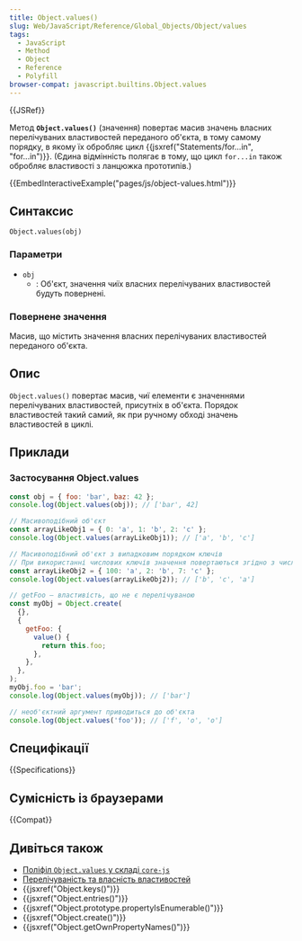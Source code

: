 ```yaml
---
title: Object.values()
slug: Web/JavaScript/Reference/Global_Objects/Object/values
tags:
  - JavaScript
  - Method
  - Object
  - Reference
  - Polyfill
browser-compat: javascript.builtins.Object.values
---
```


{{JSRef}}

Метод **`Object.values()`** (значення) повертає масив значень власних перелічуваних властивостей переданого об'єкта, в тому самому порядку, в якому їх обробляє цикл {{jsxref("Statements/for...in", "for...in")}}. (Єдина відмінність полягає в тому, що цикл `for...in` також обробляє властивості з ланцюжка прототипів.)

{{EmbedInteractiveExample("pages/js/object-values.html")}}

## Синтаксис

```js-nolint
Object.values(obj)
```

### Параметри

- `obj`
  - : Об'єкт, значення чиїх власних перелічуваних властивостей будуть повернені.

### Повернене значення

Масив, що містить значення власних перелічуваних властивостей переданого об'єкта.

## Опис

`Object.values()` повертає масив, чиї елементи є значеннями перелічуваних властивостей, присутніх в об'єкта. Порядок властивостей такий самий, як при ручному обході значень властивостей в циклі.

## Приклади

### Застосування Object.values

```js
const obj = { foo: 'bar', baz: 42 };
console.log(Object.values(obj)); // ['bar', 42]

// Масивоподібний об'єкт
const arrayLikeObj1 = { 0: 'a', 1: 'b', 2: 'c' };
console.log(Object.values(arrayLikeObj1)); // ['a', 'b', 'c']

// Масивоподібний об'єкт з випадковим порядком ключів
// При використанні числових ключів значення повертаються згідно з числовим порядком ключів
const arrayLikeObj2 = { 100: 'a', 2: 'b', 7: 'c' };
console.log(Object.values(arrayLikeObj2)); // ['b', 'c', 'a']

// getFoo – властивість, що не є перелічуваною
const myObj = Object.create(
  {},
  {
    getFoo: {
      value() {
        return this.foo;
      },
    },
  },
);
myObj.foo = 'bar';
console.log(Object.values(myObj)); // ['bar']

// необ'єктний аргумент приводиться до об'єкта
console.log(Object.values('foo')); // ['f', 'o', 'o']
```

## Специфікації

{{Specifications}}

## Сумісність із браузерами

{{Compat}}

## Дивіться також

- [Поліфіл `Object.values` у складі `core-js`](https://github.com/zloirock/core-js#ecmascript-object)
- [Перелічуваність та власність властивостей](/en-US/docs/Web/JavaScript/Enumerability_and_ownership_of_properties)
- {{jsxref("Object.keys()")}}
- {{jsxref("Object.entries()")}}
- {{jsxref("Object.prototype.propertyIsEnumerable()")}}
- {{jsxref("Object.create()")}}
- {{jsxref("Object.getOwnPropertyNames()")}}
